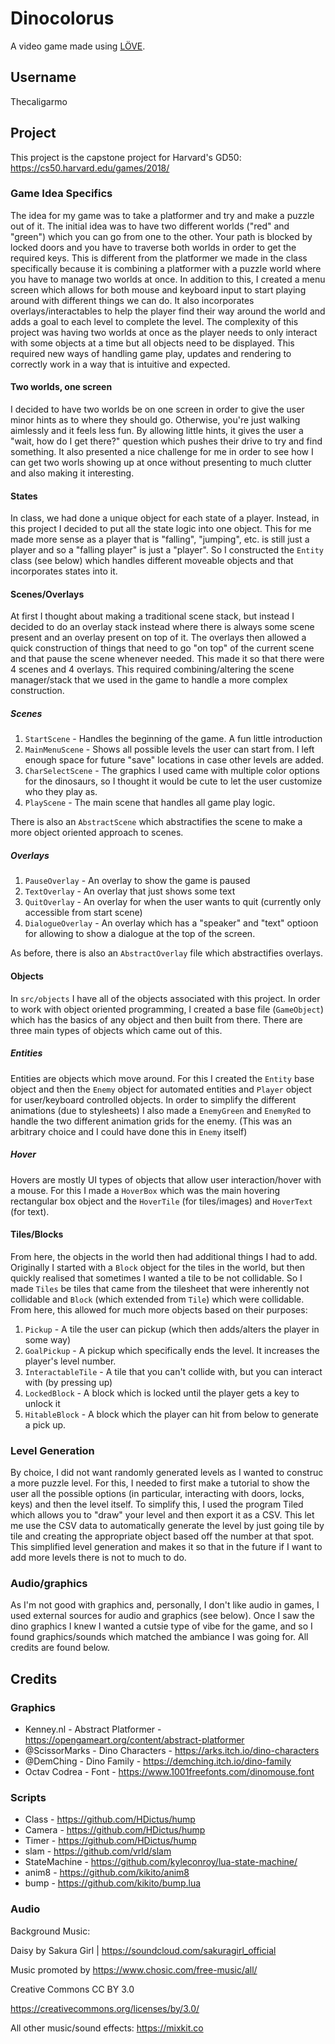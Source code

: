# Dinocolorus

A video game made using [LÖVE](https://www.love2d.org/).

## Username

Thecaligarmo

## Project

This project is the capstone project for Harvard's GD50: <https://cs50.harvard.edu/games/2018/>

### Game Idea Specifics

The idea for my game was to take a platformer and try and make a puzzle out of it. The initial idea was to have two different worlds ("red" and "green") which you can go from one to the other. Your path is blocked by locked doors and you have to traverse both worlds in order to get the required keys. This is different from the platformer we made in the class specifically because it is combining a platformer with a puzzle world where you have to manage two worlds at once. In addition to this, I created a menu screen which allows for both mouse and keyboard input to start playing around with different things we can do. It also incorporates overlays/interactables to help the player find their way around the world and adds a goal to each level to complete the level. The complexity of this project was having two worlds at once as the player needs to only interact with some objects at a time but all objects need to be displayed. This required new ways of handling game play, updates and rendering to correctly work in a way that is intuitive and expected.

#### Two worlds, one screen

I decided to have two worlds be on one screen in order to give the user minor hints as to where they should go. Otherwise, you're just walking aimlessly and it feels less fun. By allowing little hints, it gives the user a "wait, how do I get there?" question which pushes their drive to try and find something. It also presented a nice challenge for me in order to see how I can get two worls showing up at once without presenting to much clutter and also making it interesting.

#### States

In class, we had done a unique object for each state of a player. Instead, in this project I decided to put all the state logic into one object. This for me made more sense as a player that is "falling", "jumping", etc. is still just a player and so a "falling player" is just a "player". So I constructed the `Entity` class (see below) which handles different moveable objects and that incorporates states into it.

#### Scenes/Overlays

At first I thought about making a traditional scene stack, but instead I decided to do an overlay stack instead where there is always some scene present and an overlay present on top of it. The overlays then allowed a quick construction of things that need to go "on top" of the current scene and that pause the scene whenever needed. This made it so that there were 4 scenes and 4 overlays. This required combining/altering the scene manager/stack that we used in the game to handle a more complex construction.

##### Scenes

1. `StartScene` - Handles the beginning of the game. A fun little introduction
2. `MainMenuScene` - Shows all possible levels the user can start from. I left enough space for future "save" locations in case other levels are added.
3. `CharSelectScene` - The graphics I used came with multiple color options for the dinosaurs, so I thought it would be cute to let the user customize who they play as.
4. `PlayScene` - The main scene that handles all game play logic.

There is also an `AbstractScene` which abstractifies the scene to make a more object oriented approach to scenes.

##### Overlays

1. `PauseOverlay` - An overlay to show the game is paused
2. `TextOverlay` - An overlay that just shows some text
3. `QuitOverlay` - An overlay for when the user wants to quit (currently only accessible from start scene)
4. `DialogueOverlay` - An overlay which has a "speaker" and "text" optioon for allowing to show a dialogue at the top of the screen.

As before, there is also an `AbstractOverlay` file which abstractifies overlays.

#### Objects

In `src/objects` I have all of the objects associated with this project. In order to work with object oriented programming, I created a base file (`GameObject`) which has the basics of any object and then built from there. There are three main types of objects which came out of this.

##### Entities

Entities are objects which move around. For this I created the `Entity` base object and then the `Enemy` object for automated entities and `Player` object for user/keyboard controlled objects. In order to simplify the different animations (due to stylesheets) I also made a `EnemyGreen` and `EnemyRed` to handle the two different animation grids for the enemy. (This was an arbitrary choice and I could have done this in `Enemy` itself)

##### Hover

Hovers are mostly UI types of objects that allow user interaction/hover with a mouse. For this I made a `HoverBox` which was the main hovering rectangular box object and the `HoverTile` (for tiles/images) and `HoverText` (for text).

#### Tiles/Blocks

From here, the objects in the world then had additional things I had to add. Originally I started with a `Block` object for the tiles in the world, but then quickly realised that sometimes I wanted a tile to be not collidable. So I made `Tiles` be tiles that came from the tilesheet that were inherently not collidable and `Block` (which extended from `Tile`) which were collidable. From here, this allowed for much more objects based on their purposes:

1. `Pickup` - A tile the user can pickup (which then adds/alters the player in some way)
2. `GoalPickup` - A pickup which specifically ends the level. It increases the player's level number.
3. `InteractableTile` - A tile that you can't collide with, but you can interact with (by pressing up)
4. `LockedBlock` - A block which is locked until the player gets a key to unlock it
5. `HitableBlock` - A block which the player can hit from below to generate a pick up.

### Level Generation

By choice, I did not want randomly generated levels as I wanted to construc a more puzzle level. For this, I needed to first make a tutorial to show the user all the possible options (in particular, interacting with doors, locks, keys) and then the level itself. To simplify this, I used the program Tiled which allows you to "draw" your level and then export it as a CSV. This let me use the CSV data to automatically generate the level by just going tile by tile and creating the appropriate object based off the number at that spot. This simplified level generation and makes it so that in the future if I want to add more levels there is not to much to do.

### Audio/graphics

As I'm not good with graphics and, personally, I don't like audio in games, I used external sources for audio and graphics (see below). Once I saw the dino graphics I knew I wanted a cutsie type of vibe for the game, and so I found graphics/sounds which matched the ambiance I was going for. All credits are found below.

## Credits

### Graphics

+ Kenney.nl - Abstract Platformer - <https://opengameart.org/content/abstract-platformer>
+ @ScissorMarks - Dino Characters - <https://arks.itch.io/dino-characters>
+ @DemChing - Dino Family - <https://demching.itch.io/dino-family>
+ Octav Codrea - Font - <https://www.1001freefonts.com/dinomouse.font>

### Scripts

+ Class - <https://github.com/HDictus/hump>
+ Camera - <https://github.com/HDictus/hump>
+ Timer - <https://github.com/HDictus/hump>
+ slam - <https://github.com/vrld/slam>
+ StateMachine - <https://github.com/kyleconroy/lua-state-machine/>
+ anim8 - <https://github.com/kikito/anim8>
+ bump - <https://github.com/kikito/bump.lua>

### Audio

Background Music:

Daisy by Sakura Girl | <https://soundcloud.com/sakuragirl_official>

Music promoted by <https://www.chosic.com/free-music/all/>

Creative Commons CC BY 3.0

<https://creativecommons.org/licenses/by/3.0/>

All other music/sound effects:
<https://mixkit.co>
